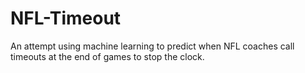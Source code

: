 # NFL-Timeout
An attempt using machine learning to predict when NFL coaches call timeouts at the end of games to stop the clock.
